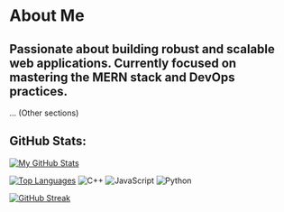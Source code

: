 # About Me

## Passionate about building robust and scalable web applications. Currently focused on mastering the MERN stack and DevOps practices.

... (Other sections)

## GitHub Stats:

[![My GitHub Stats](https://github-readme-stats.vercel.app/api?username=amanbelwal&show_icons=true&theme=dark&count_private=true)](https://github.com/amanbelwal/github-readme-stats)

[![Top Languages](https://github-readme-stats.vercel.app/api/top-langs/?username=amanbelwal&layout=compact)](https://github.com/amanbelwal/github-readme-stats)
![C++](https://img.shields.io/badge/Java-000000?style=for-the-badge&logo=java&logoColor=white)
![JavaScript](https://img.shields.io/badge/JavaScript-F7DF1E?style=for-the-badge&logo=javascript&logoColor=black)
![Python](https://img.shields.io/badge/Python-3776AB?style=for-the-badge&logo=python&logoColor=white)

[![GitHub Streak](https://github-readme-streak-stats.herokuapp.com/?user=amanbelwal)](https://git.io/streak-stats)
